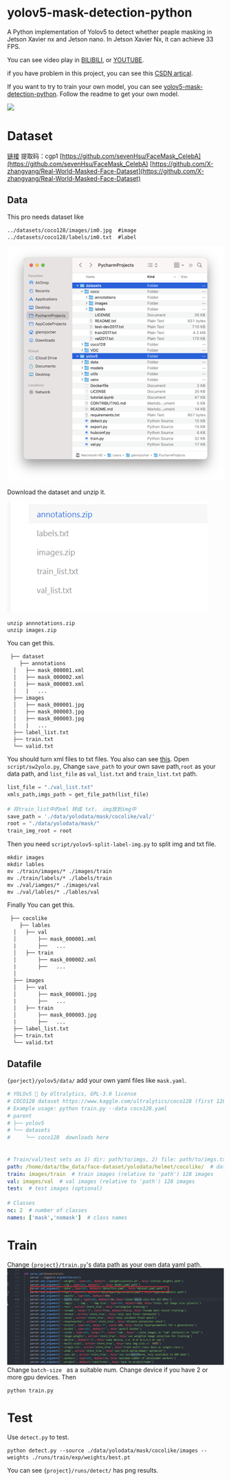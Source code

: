 # yolov5-mask-detection-python
A Python implementation of Yolov5 to detect whether peaple masking in Jetson Xavier nx and Jetson nano. In Jetson Xavier Nx, it can achieve 33 FPS.

You can see video play in [BILIBILI](https://www.bilibili.com/video/BV1mr4y1r721/), or [YOUTUBE]().

if you have problem in this project, you can see this [CSDN artical](https://blog.csdn.net/weixin_42264234/article/details/121323704).

If you want to try to train your own model, you can see [yolov5-mask-detection-python](https://github.com/RichardoMrMu/yolov5-mask-detection-python). Follow the readme to get your own model.

<img src="assets/yolomask.gif" >

# Dataset
[链接](https://pan.baidu.com/s/12lynrRjSlNkkWeB3lKAlMw)  提取码：cgp1
[https://github.com/sevenHsu/FaceMask_CelebA](https://github.com/sevenHsu/FaceMask_CelebA)
[https://github.com/X-zhangyang/Real-World-Masked-Face-Dataset](https://github.com/X-zhangyang/Real-World-Masked-Face-Dataset)

## Data
This pro needs dataset like 
```
../datasets/coco128/images/im0.jpg  #image
../datasets/coco128/labels/im0.txt  #label
```

<img src="assets/data.png" >

Download the dataset and unzip it. 

<img src="assets/data2.png" >

```shell
unzip annnotations.zip
unzip images.zip
```
You can get this.
```
 ├── dataset
	├── annotations
  │   ├── mask_000001.xml
  │   ├── mask_000002.xml
  │   ├── mask_000003.xml
  │   |   ...
  ├── images
  │   ├── mask_000001.jpg
  │   ├── mask_000003.jpg
  │   ├── mask_000003.jpg
  │   |   ...
  ├── label_list.txt
  ├── train.txt
  └── valid.txt
```
You should turn xml files to txt files. You also can see [this](https://github.com/ultralytics/yolov5/wiki/Train-Custom-Data
). 
Open `script/sw2yolo.py`, Change `save_path` to your own save path,`root` as your data path, and `list_file` as `val_list.txt` and `train_list.txt` path.

```Python
list_file = "./val_list.txt"
xmls_path,imgs_path = get_file_path(list_file)

# 将train_list中的xml 转成 txt， img放到img中
save_path = './data/yolodata/mask/cocolike/val/'
root = "./data/yolodata/mask/"
train_img_root = root 
```

Then you need `script/yolov5-split-label-img.py` to split img and txt file.


```shell
mkdir images
mkdir lables
mv ./train/images/* ./images/train
mv ./train/labels/* ./labels/train
mv ./val/iamges/* ./images/val
mv ./val/lables/* ./lables/val
```

Finally You can get this.
```
 ├── cocolike
	├── lables
  │   ├── val 
  │       ├── mask_000001.xml
  |       ├──   ...
  │   ├── train
  │       ├── mask_000002.xml
  |       ├──   ...
  │   
  ├── images
  │   ├── val 
  │       ├── mask_000001.jpg
  |       ├──   ...
  │   ├── train
  │       ├── mask_000003.jpg
  |       ├──   ...
  ├── label_list.txt
  ├── train.txt
  └── valid.txt
```
## Datafile
`{porject}/yolov5/data/` add your own yaml files like `mask.yaml`.
```yaml
# YOLOv5 🚀 by Ultralytics, GPL-3.0 license
# COCO128 dataset https://www.kaggle.com/ultralytics/coco128 (first 128 images from COCO train2017)
# Example usage: python train.py --data coco128.yaml
# parent
# ├── yolov5
# └── datasets
#     └── coco128  downloads here


# Train/val/test sets as 1) dir: path/to/imgs, 2) file: path/to/imgs.txt, or 3) list: [path/to/imgs1, path/to/imgs2, ..]
path: /home/data/tbw_data/face-dataset/yolodata/helmet/cocolike/  # dataset root dir
train: images/train  # train images (relative to 'path') 128 images
val: images/val  # val images (relative to 'path') 128 images
test:  # test images (optional)

# Classes
nc: 2  # number of classes
names: ['mask','nomask']  # class names
```

# Train
Change `{project}/train.py`'s data path as your own data yaml path.
<img src="assets/train.png" >
Change `batch-size ` as a suitable num. Change device if you have 2 or more gpu devices.
Then 

```shell
python train.py
```

# Test
Use `detect.py` to test.

```shell
python detect.py --source ./data/yolodata/mask/cocolike/images --weights ./runs/train/exp/weights/best.pt
```
You can see `{project}/runs/detect/` has png results.

